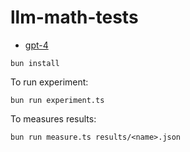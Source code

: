 # llm-math-tests

- [gpt-4](https://openai.com/index/gpt-4-research/)

```
bun install
```

To run experiment:
```
bun run experiment.ts
```

To measures results:
```
bun run measure.ts results/<name>.json
```
